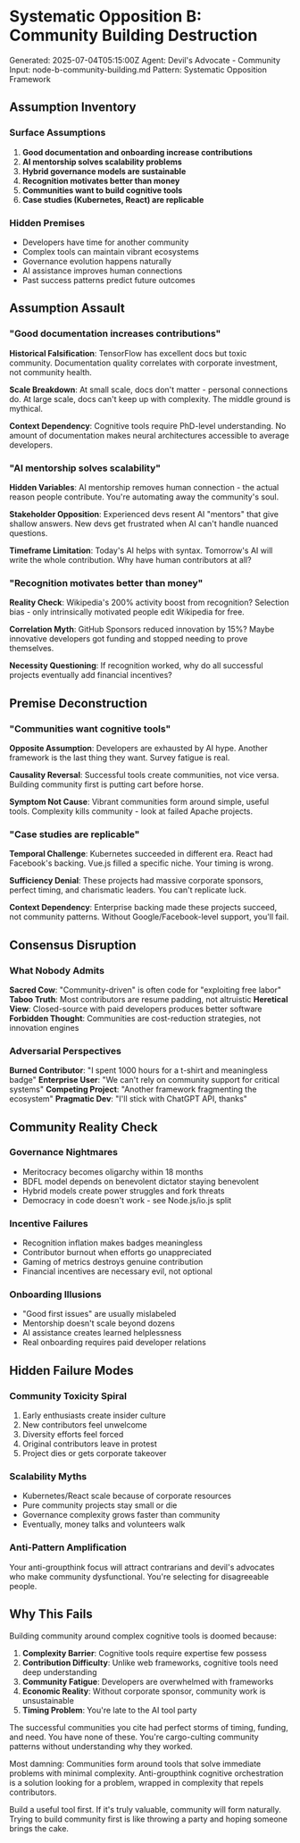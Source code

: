 # Systematic Opposition B: Community Building Destruction
Generated: 2025-07-04T05:15:00Z
Agent: Devil's Advocate - Community
Input: node-b-community-building.md
Pattern: Systematic Opposition Framework

## Assumption Inventory

### Surface Assumptions
1. **Good documentation and onboarding increase contributions**
2. **AI mentorship solves scalability problems**
3. **Hybrid governance models are sustainable**
4. **Recognition motivates better than money**
5. **Communities want to build cognitive tools**
6. **Case studies (Kubernetes, React) are replicable**

### Hidden Premises
- Developers have time for another community
- Complex tools can maintain vibrant ecosystems
- Governance evolution happens naturally
- AI assistance improves human connections
- Past success patterns predict future outcomes

## Assumption Assault

### "Good documentation increases contributions"
**Historical Falsification**: TensorFlow has excellent docs but toxic community. Documentation quality correlates with corporate investment, not community health.

**Scale Breakdown**: At small scale, docs don't matter - personal connections do. At large scale, docs can't keep up with complexity. The middle ground is mythical.

**Context Dependency**: Cognitive tools require PhD-level understanding. No amount of documentation makes neural architectures accessible to average developers.

### "AI mentorship solves scalability"
**Hidden Variables**: AI mentorship removes human connection - the actual reason people contribute. You're automating away the community's soul.

**Stakeholder Opposition**: Experienced devs resent AI "mentors" that give shallow answers. New devs get frustrated when AI can't handle nuanced questions.

**Timeframe Limitation**: Today's AI helps with syntax. Tomorrow's AI will write the whole contribution. Why have human contributors at all?

### "Recognition motivates better than money"
**Reality Check**: Wikipedia's 200% activity boost from recognition? Selection bias - only intrinsically motivated people edit Wikipedia for free.

**Correlation Myth**: GitHub Sponsors reduced innovation by 15%? Maybe innovative developers got funding and stopped needing to prove themselves.

**Necessity Questioning**: If recognition worked, why do all successful projects eventually add financial incentives?

## Premise Deconstruction

### "Communities want cognitive tools"
**Opposite Assumption**: Developers are exhausted by AI hype. Another framework is the last thing they want. Survey fatigue is real.

**Causality Reversal**: Successful tools create communities, not vice versa. Building community first is putting cart before horse.

**Symptom Not Cause**: Vibrant communities form around simple, useful tools. Complexity kills community - look at failed Apache projects.

### "Case studies are replicable"
**Temporal Challenge**: Kubernetes succeeded in different era. React had Facebook's backing. Vue.js filled a specific niche. Your timing is wrong.

**Sufficiency Denial**: These projects had massive corporate sponsors, perfect timing, and charismatic leaders. You can't replicate luck.

**Context Dependency**: Enterprise backing made these projects succeed, not community patterns. Without Google/Facebook-level support, you'll fail.

## Consensus Disruption

### What Nobody Admits
**Sacred Cow**: "Community-driven" is often code for "exploiting free labor"
**Taboo Truth**: Most contributors are resume padding, not altruistic
**Heretical View**: Closed-source with paid developers produces better software
**Forbidden Thought**: Communities are cost-reduction strategies, not innovation engines

### Adversarial Perspectives
**Burned Contributor**: "I spent 1000 hours for a t-shirt and meaningless badge"
**Enterprise User**: "We can't rely on community support for critical systems"
**Competing Project**: "Another framework fragmenting the ecosystem"
**Pragmatic Dev**: "I'll stick with ChatGPT API, thanks"

## Community Reality Check

### Governance Nightmares
- Meritocracy becomes oligarchy within 18 months
- BDFL model depends on benevolent dictator staying benevolent
- Hybrid models create power struggles and fork threats
- Democracy in code doesn't work - see Node.js/io.js split

### Incentive Failures
- Recognition inflation makes badges meaningless
- Contributor burnout when efforts go unappreciated
- Gaming of metrics destroys genuine contribution
- Financial incentives are necessary evil, not optional

### Onboarding Illusions
- "Good first issues" are usually mislabeled
- Mentorship doesn't scale beyond dozens
- AI assistance creates learned helplessness
- Real onboarding requires paid developer relations

## Hidden Failure Modes

### Community Toxicity Spiral
1. Early enthusiasts create insider culture
2. New contributors feel unwelcome
3. Diversity efforts feel forced
4. Original contributors leave in protest
5. Project dies or gets corporate takeover

### Scalability Myths
- Kubernetes/React scale because of corporate resources
- Pure community projects stay small or die
- Governance complexity grows faster than community
- Eventually, money talks and volunteers walk

### Anti-Pattern Amplification
Your anti-groupthink focus will attract contrarians and devil's advocates who make community dysfunctional. You're selecting for disagreeable people.

## Why This Fails

Building community around complex cognitive tools is doomed because:

1. **Complexity Barrier**: Cognitive tools require expertise few possess
2. **Contribution Difficulty**: Unlike web frameworks, cognitive tools need deep understanding
3. **Community Fatigue**: Developers are overwhelmed with frameworks
4. **Economic Reality**: Without corporate sponsor, community work is unsustainable
5. **Timing Problem**: You're late to the AI tool party

The successful communities you cite had perfect storms of timing, funding, and need. You have none of these. You're cargo-culting community patterns without understanding why they worked.

Most damning: Communities form around tools that solve immediate problems with minimal complexity. Anti-groupthink cognitive orchestration is a solution looking for a problem, wrapped in complexity that repels contributors.

Build a useful tool first. If it's truly valuable, community will form naturally. Trying to build community first is like throwing a party and hoping someone brings the cake.